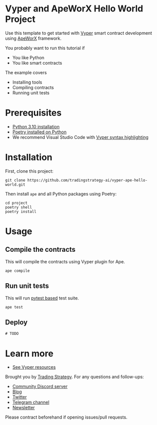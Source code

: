 # Vyper and ApeWorX Hello World Project

Use this template to get started with [Vyper](https://vyperlang.org/) smart contract development using [ApeWorX](https://www.apeworx.io/) framework.

You probably want to run this tutorial if 

- You like Python
- You like smart contracts

The example covers

- Installing tools
- Compiling contracts
- Running unit tests

# Prerequisites

- [Python 3.10 installation](https://python.org)
- [Poetry installed on Python](https://python-poetry.org/docs/#installation)
- We recommend Visual Studio Code with [Vyper syntax highlighting](https://marketplace.visualstudio.com/items?itemName=tintinweb.vscode-vyper)

# Installation

First, clone this project:

```shell
git clone https://github.com/tradingstrategy-ai/vyper-ape-hello-world.git
```

Then install `ape` and all Python packages using Poetry:

```shell
cd project
poetry shell
poetry install
```

# Usage

## Compile the contracts

This will compile the contracts using Vyper plugin for Ape.

```
ape compile
```

## Run unit tests

This will run [pytest based]() test suite.

```
ape test
```

## Deploy

```
# TODO
```

# Learn more

- [See Vyper resources](https://docs.vyperlang.org/en/latest/resources.html)

Brought you by [Trading Strategy](https://tradingstrategy.ai).
For any questions and follow-ups:

- [Community Discord server](https://tradingstrategy.ai/community#discord)
- [Blog](https://tradingstrategy.ai/blog)
- [Twitter](https://twitter.com/TradingProtocol)
- [Telegram channel](https://t.me/trading_protocol)
- [Newsletter](https://tradingstrategy.ai/newsletter)

Please contract beforehand if opening issues/pull requests.

